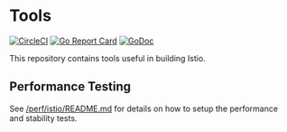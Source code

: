 # Tools

[![CircleCI](https://circleci.com/gh/istio/tools.svg?style=svg)](https://circleci.com/gh/istio/tools)
[![Go Report Card](https://goreportcard.com/badge/github.com/istio/tools)](https://goreportcard.com/report/github.com/istio/tools)
[![GoDoc](https://godoc.org/github.com/istio/tools?status.svg)](https://godoc.org/github.com/istio/tools)

This repository contains tools useful in building Istio.

## Performance Testing

See [/perf/istio/README.md](/perf/istio/README.md) for details on how to setup the performance and stability tests.